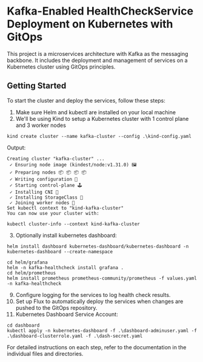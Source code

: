 # Kafka-Enabled HealthCheckService Deployment on Kubernetes with GitOps

This project is a microservices architecture with Kafka as the messaging backbone. It includes the deployment and management of services on a Kubernetes cluster using GitOps principles.


## Getting Started

To start the cluster and deploy the services, follow these steps:

1. Make sure Helm and kubectl are installed on your local machine
2. We'll be using Kind to setup a Kubernetes cluster with 1 control plane and 3 worker nodes
```
kind create cluster --name kafka-cluster --config .\kind-config.yaml
```
Output:
```
Creating cluster "kafka-cluster" ...
 ✓ Ensuring node image (kindest/node:v1.31.0) 🖼
 ✓ Preparing nodes 📦 📦 📦 📦
 ✓ Writing configuration 📜
 ✓ Starting control-plane 🕹️
 ✓ Installing CNI 🔌
 ✓ Installing StorageClass 💾
 ✓ Joining worker nodes 🚜
Set kubectl context to "kind-kafka-cluster"
You can now use your cluster with:

kubectl cluster-info --context kind-kafka-cluster
```
3. Optionally install kubernetes dashboard:

```
helm install dashboard kubernetes-dashboard/kubernetes-dashboard -n kubernetes-dashboard --create-namespace
```

```
cd helm/grafana
helm -n kafka-healthcheck install grafana .
cd helm/prometheus
helm install prometheus prometheus-community/prometheus -f values.yaml -n kafka-healthcheck
```
9. Configure logging for the services to log health check results.
10. Set up Flux to automatically deploy the services when changes are pushed to the GitOps repository.
11. Kubernetes Dashboard Service Account:
```
cd dashboard
kubectl apply -n kubernetes-dashboard -f .\dashboard-adminuser.yaml -f .\dashboard-clusterrole.yaml -f .\dash-secret.yaml
```
For detailed instructions on each step, refer to the documentation in the individual files and directories.

```